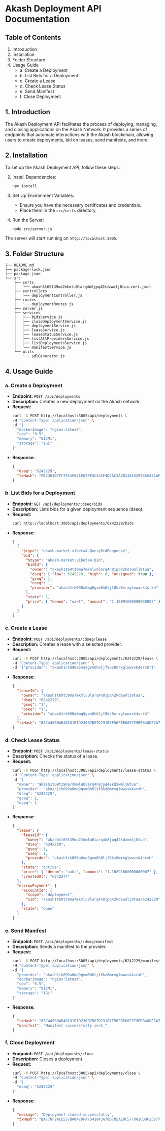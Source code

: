 # Akash Deployment API Documentation

## Table of Contents
1. Introduction
2. Installation
3. Folder Structure
4. Usage Guide
   - a. Create a Deployment
   - b. List Bids for a Deployment
   - c. Create a Lease
   - d. Check Lease Status
   - e. Send Manifest
   - f. Close Deployment

## 1. Introduction

The Akash Deployment API facilitates the process of deploying, managing, and closing applications on the Akash Network. It provides a series of endpoints that automate interactions with the Akash blockchain, allowing users to create deployments, bid on leases, send manifests, and more.

## 2. Installation

To set up the Akash Deployment API, follow these steps:


2. Install Dependencies:
   ```bash
   npm install
   ```

3. Set Up Environment Variables:
   - Ensure you have the necessary certificates and credentials.
   - Place them in the `src/certs` directory.

4. Run the Server:
   ```bash
   node src/server.js
   ```

The server will start running on `http://localhost:3005`.

## 3. Folder Structure

```
├── README.md
├── package-lock.json
├── package.json
└── src
    ├── certs
    │   └── akash1t69t39ma7mkmlu0larq4n8jpq42kdzwmlj8tua.cert.json
    ├── controllers
    │   └── deploymentController.js
    ├── routes
    │   └── deploymentRoutes.js
    ├── server.js
    ├── services
    │   ├── bidsService.js
    │   ├── closeDeploymentService.js
    │   ├── deploymentService.js
    │   ├── leaseService.js
    │   ├── leaseStatusService.js
    │   ├── listAllProvidersService.js
    │   ├── listDeploymentsService.js
    │   └── manifestService.js
    └── utils
        └── sdlGenerator.js
```

## 4. Usage Guide

### a. Create a Deployment

- **Endpoint:** `POST /api/deployments`
- **Description:** Creates a new deployment on the Akash network.
- **Request:**
  ```bash
  curl -X POST http://localhost:3005/api/deployments \
  -H "Content-Type: application/json" \
  -d '{
    "dockerImage": "nginx:latest",
    "cpu": "0.5",
    "memory": "512Mi",
    "storage": "1Gi"
  }'
  ```
- **Response:**
  ```json
  {
    "dseq": "6242229",
    "txHash": "FB238107FC7F54F021F87FF4C531F4D4AC2A7B11818297865431AFC21973136E"
  }
  ```

### b. List Bids for a Deployment

- **Endpoint:** `GET /api/deployments/:dseq/bids`
- **Description:** Lists bids for a given deployment sequence (dseq).
- **Request:**
  ```bash
  curl http://localhost:3005/api/deployments/6242229/bids
  ```
- **Response:**
  ```json
  [
    {
      "$type": "akash.market.v1beta4.QueryBidResponse",
      "bid": {
        "$type": "akash.market.v1beta4.Bid",
        "bidId": {
          "owner": "akash1t69t39ma7mkmlu0larq4n8jpq42kdzwmlj8tua",
          "dseq": { "low": 6242229, "high": 0, "unsigned": true },
          "gseq": 1,
          "oseq": 1,
          "provider": "akash1rk090a6mq9gvm0h6ljf8kz8mrxglwwxsk4srxh"
        },
        "state": 1,
        "price": { "denom": "uakt", "amount": "1.16891600000000007" }
      }
    }
  ]
  ```

### c. Create a Lease

- **Endpoint:** `POST /api/deployments/:dseq/lease`
- **Description:** Creates a lease with a selected provider.
- **Request:**
  ```bash
  curl -X POST http://localhost:3005/api/deployments/6242229/lease \
  -H "Content-Type: application/json" \
  -d '{"provider": "akash1rk090a6mq9gvm0h6ljf8kz8mrxglwwxsk4srxh"}'
  ```
- **Response:**
  ```json
  {
    "leaseId": {
      "owner": "akash1t69t39ma7mkmlu0larq4n8jpq42kdzwmlj8tua",
      "dseq": "6242229",
      "gseq": "1",
      "oseq": "1",
      "provider": "akash1rk090a6mq9gvm0h6ljf8kz8mrxglwwxsk4srxh"
    },
    "txHash": "63C44509AB40181E1D236B7B07D291B7E56F8E68E7F9EE040DE7A763E82FF7C3"
  }
  ```

### d. Check Lease Status

- **Endpoint:** `POST /api/deployments/lease-status`
- **Description:** Checks the status of a lease.
- **Request:**
  ```bash
  curl -X POST http://localhost:3005/api/deployments/lease-status \
  -H "Content-Type: application/json" \
  -d '{
    "owner": "akash1t69t39ma7mkmlu0larq4n8jpq42kdzwmlj8tua",
    "provider": "akash1rk090a6mq9gvm0h6ljf8kz8mrxglwwxsk4srxh",
    "dseq": "6242229",
    "gseq": 1,
    "oseq": 1
  }'
  ```
- **Response:**
  ```json
  {
    "lease": {
      "leaseId": {
        "owner": "akash1t69t39ma7mkmlu0larq4n8jpq42kdzwmlj8tua",
        "dseq": "6242229",
        "gseq": 1,
        "oseq": 1,
        "provider": "akash1rk090a6mq9gvm0h6ljf8kz8mrxglwwxsk4srxh"
      },
      "state": "active",
      "price": { "denom": "uakt", "amount": "1.16891600000000007" },
      "createdAt": "6242277"
    },
    "escrowPayment": {
      "accountId": {
        "scope": "deployment",
        "xid": "akash1t69t39ma7mkmlu0larq4n8jpq42kdzwmlj8tua/6242229"
      },
      "state": "open"
    }
  }
  ```

### e. Send Manifest

- **Endpoint:** `POST /api/deployments/:dseq/manifest`
- **Description:** Sends a manifest to the provider.
- **Request:**
  ```bash
  curl -X POST http://localhost:3005/api/deployments/6242229/manifest \
  -H "Content-Type: application/json" \
  -d '{
    "provider": "akash1rk090a6mq9gvm0h6ljf8kz8mrxglwwxsk4srxh",
    "dockerImage": "nginx:latest",
    "cpu": "0.5",
    "memory": "512Mi",
    "storage": "1Gi"
  }'
  ```
- **Response:**
  ```json
  {
    "txHash": "63C44509AB40181E1D236B7B07D291B7E56F8E68E7F9EE040DE7A763E82FF7C3",
    "manifest": "Manifest successfully sent."
  }
  ```

### f. Close Deployment

- **Endpoint:** `POST /api/deployments/close`
- **Description:** Closes a deployment.
- **Request:**
  ```bash
  curl -X POST http://localhost:3005/api/deployments/close \
  -H "Content-Type: application/json" \
  -d '{
    "dseq": "6242229"
  }'
  ```
- **Response:**
  ```json
  {
    "message": "Deployment closed successfully",
    "txHash": "BA770F2ACE557BA047DFA7541843A78D7D5AE0C5770A2C09F256773E6183155B"
  }
  ```
